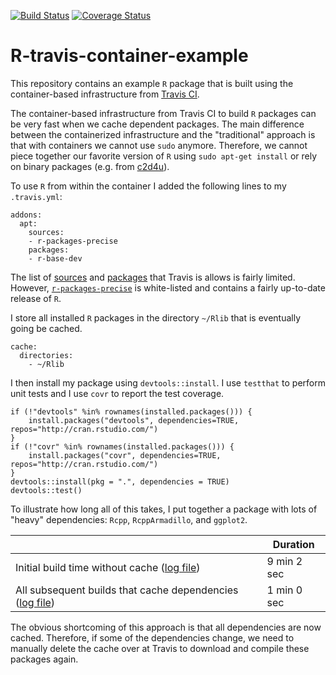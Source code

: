 [![Build Status](https://travis-ci.org/jtilly/R-travis-container-example.svg?branch=master)](https://travis-ci.org/jtilly/R-travis-container-example) 
[![Coverage Status](https://coveralls.io/repos/jtilly/R-travis-container-example/badge.svg?branch=master&service=github)](https://coveralls.io/github/jtilly/R-travis-container-example?branch=master)

# R-travis-container-example
This repository contains an example `R` package that is built using the container-based infrastructure from [Travis CI](https://travis-ci.org/).

The container-based infrastructure from Travis CI to build `R` packages can be very fast when we cache dependent packages. The main difference between the containerized infrastructure and the "traditional" approach is that with containers we cannot use `sudo` anymore. Therefore, we cannot piece together our favorite version of `R`  using `sudo apt-get install` or rely on binary packages (e.g. from [c2d4u]( https://launchpad.net/~marutter/+archive/ubuntu/c2d4u)). 

To use `R` from within the container I added the following lines to my `.travis.yml`:
```{yml}
addons:
  apt:
    sources:
    - r-packages-precise
    packages:
    - r-base-dev
```
The list of [sources](https://github.com/travis-ci/apt-source-whitelist) and [packages](https://github.com/travis-ci/apt-package-whitelist/blob/master/ubuntu-precise) that Travis is allows is fairly limited. However, [`r-packages-precise`](https://cran.r-project.org/bin/linux/ubuntu/) is white-listed and contains a fairly up-to-date release of `R`. 

I store all installed `R` packages in the directory `~/Rlib` that is eventually going be cached. 
```{yml}
cache:
  directories: 
    - ~/Rlib
```
I then install my package using `devtools::install`. I use `testthat` to perform unit tests and I use `covr` to report the test coverage. 
```{R}
if (!"devtools" %in% rownames(installed.packages())) { 
    install.packages("devtools", dependencies=TRUE, repos="http://cran.rstudio.com/") 
}
if (!"covr" %in% rownames(installed.packages())) { 
    install.packages("covr", dependencies=TRUE, repos="http://cran.rstudio.com/") 
}
devtools::install(pkg = ".", dependencies = TRUE)
devtools::test()
```

To illustrate how long all of this takes, I put together a package with lots of "heavy" dependencies: `Rcpp`, `RcppArmadillo`, and `ggplot2`.

|                           | Duration          |
|---------------------------|---------------|
| Initial build time without cache ([log file](https://s3.amazonaws.com/archive.travis-ci.org/jobs/73105072/log.txt)) | 9 min 2 sec      |
| All subsequent builds that cache dependencies ([log file](https://s3.amazonaws.com/archive.travis-ci.org/jobs/73106362/log.txt))   | 1 min  0 sec  |


The obvious shortcoming of this approach is that all dependencies are now cached. Therefore, if some of the dependencies change, we need to manually delete the cache over at Travis to download and compile these packages again. 
